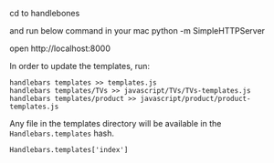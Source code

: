 cd to handlebones

and run below command in your mac
python -m SimpleHTTPServer

open http://localhost:8000


In order to update the templates, run:

    handlebars templates >> templates.js
    handlebars templates/TVs >> javascript/TVs/TVs-templates.js
    handlebars templates/product >> javascript/product/product-templates.js



Any file in the templates directory will be available in the `Handlebars.templates` hash.

    Handlebars.templates['index']